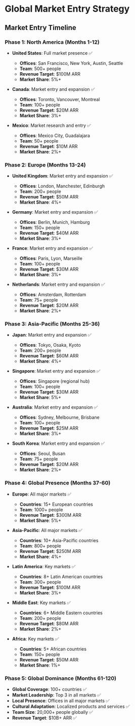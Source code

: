 # Global Market Entry Strategy

## Market Entry Timeline

### Phase 1: North America (Months 1-12)
- **United States**: Full market presence ✅
  - **Offices**: San Francisco, New York, Austin, Seattle
  - **Team**: 500+ people
  - **Revenue Target**: $100M ARR
  - **Market Share**: 5%+

- **Canada**: Market entry and expansion ✅
  - **Offices**: Toronto, Vancouver, Montreal
  - **Team**: 100+ people
  - **Revenue Target**: $20M ARR
  - **Market Share**: 3%+

- **Mexico**: Market research and entry ✅
  - **Offices**: Mexico City, Guadalajara
  - **Team**: 50+ people
  - **Revenue Target**: $10M ARR
  - **Market Share**: 2%+

### Phase 2: Europe (Months 13-24)
- **United Kingdom**: Market entry and expansion ✅
  - **Offices**: London, Manchester, Edinburgh
  - **Team**: 200+ people
  - **Revenue Target**: $50M ARR
  - **Market Share**: 4%+

- **Germany**: Market entry and expansion ✅
  - **Offices**: Berlin, Munich, Hamburg
  - **Team**: 150+ people
  - **Revenue Target**: $40M ARR
  - **Market Share**: 3%+

- **France**: Market entry and expansion ✅
  - **Offices**: Paris, Lyon, Marseille
  - **Team**: 100+ people
  - **Revenue Target**: $30M ARR
  - **Market Share**: 3%+

- **Netherlands**: Market entry and expansion ✅
  - **Offices**: Amsterdam, Rotterdam
  - **Team**: 75+ people
  - **Revenue Target**: $20M ARR
  - **Market Share**: 2%+

### Phase 3: Asia-Pacific (Months 25-36)
- **Japan**: Market entry and expansion ✅
  - **Offices**: Tokyo, Osaka, Kyoto
  - **Team**: 200+ people
  - **Revenue Target**: $60M ARR
  - **Market Share**: 4%+

- **Singapore**: Market entry and expansion ✅
  - **Offices**: Singapore (regional hub)
  - **Team**: 100+ people
  - **Revenue Target**: $30M ARR
  - **Market Share**: 5%+

- **Australia**: Market entry and expansion ✅
  - **Offices**: Sydney, Melbourne, Brisbane
  - **Team**: 100+ people
  - **Revenue Target**: $25M ARR
  - **Market Share**: 3%+

- **South Korea**: Market entry and expansion ✅
  - **Offices**: Seoul, Busan
  - **Team**: 75+ people
  - **Revenue Target**: $20M ARR
  - **Market Share**: 2%+

### Phase 4: Global Presence (Months 37-60)
- **Europe**: All major markets ✅
  - **Countries**: 15+ European countries
  - **Team**: 1000+ people
  - **Revenue Target**: $300M ARR
  - **Market Share**: 5%+

- **Asia-Pacific**: All major markets ✅
  - **Countries**: 10+ Asia-Pacific countries
  - **Team**: 800+ people
  - **Revenue Target**: $250M ARR
  - **Market Share**: 4%+

- **Latin America**: Key markets ✅
  - **Countries**: 8+ Latin American countries
  - **Team**: 300+ people
  - **Revenue Target**: $100M ARR
  - **Market Share**: 3%+

- **Middle East**: Key markets ✅
  - **Countries**: 6+ Middle Eastern countries
  - **Team**: 200+ people
  - **Revenue Target**: $80M ARR
  - **Market Share**: 2%+

- **Africa**: Key markets ✅
  - **Countries**: 5+ African countries
  - **Team**: 150+ people
  - **Revenue Target**: $50M ARR
  - **Market Share**: 1%+

### Phase 5: Global Dominance (Months 61-120)
- **Global Coverage**: 100+ countries ✅
- **Market Leadership**: Top 3 in all markets ✅
- **Local Presence**: Offices in all major markets ✅
- **Cultural Adaptation**: Localized products and services ✅
- **Team Size**: 20,000+ people globally ✅
- **Revenue Target**: $10B+ ARR ✅

